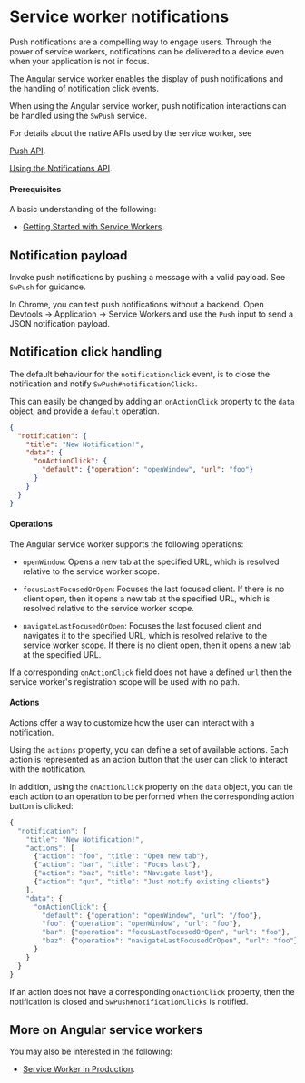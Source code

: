 # Service worker notifications

Push notifications are a compelling way to engage users. Through the power of service workers, notifications can be delivered to a device even when your application is not in focus.

The Angular service worker enables the display of push notifications and the handling of notification click events.

<div class="alert is-helpful">

  When using the Angular service worker, push notification interactions can be handled using the `SwPush` service.

</div>

<div class="alert is-helpful"> 

  For details about the native APIs used by the service worker, see

  [Push API](https://marketfinder.thinkwithgoogle.com/intl/en_us/guide/how-to-approach-i18n/#overview).

  [Using the Notifications API](https://developer.mozilla.org/en-US/docs/Web/API/Notifications_API/Using_the_Notifications_API).

</div>


#### Prerequisites

A basic understanding of the following:

- [Getting Started with Service Workers](guide/service-worker-getting-started).

## Notification payload

Invoke push notifications by pushing a message with a valid payload. See `SwPush` for guidance.

<div class="alert is-helpful">

  In Chrome, you can test push notifications without a backend.
  Open Devtools -> Application -> Service Workers and use the `Push` input to send a JSON notification payload.

</div>

## Notification click handling

The default behaviour for the `notificationclick` event, is to close the notification and notify `SwPush#notificationClicks`.

This can easily be changed by adding an `onActionClick` property to the `data` object, and provide a `default` operation.

```json
{
  "notification": {
    "title": "New Notification!",
    "data": {
      "onActionClick": {
        "default": {"operation": "openWindow", "url": "foo"}
      }
    }
  }
}
```

#### Operations

The Angular service worker supports the following operations:

- `openWindow`: Opens a new tab at the specified URL, which is resolved relative to the service worker scope.

- `focusLastFocusedOrOpen`: Focuses the last focused client. If there is no client open, then it opens a new tab at the specified URL, which is resolved relative to the service worker scope.

- `navigateLastFocusedOrOpen`: Focuses the last focused client and navigates it to the specified URL, which is resolved relative to the service worker scope. If there is no client open, then it opens a new tab at the specified URL.

<div class="alert is-important">

  If a corresponding `onActionClick` field does not have a defined `url` then the service worker's registration scope will be used with no path.
  
</div>

#### Actions

Actions offer a way to customize how the user can interact with a notification.

Using the `actions` property, you can define a set of available actions. Each action is represented as an action button that the user can click to interact with the notification.

In addition, using the `onActionClick` property on the `data` object, you can tie each action to an operation to be performed when the corresponding action button is clicked:

```ts
{
  "notification": {
    "title": "New Notification!",
    "actions": [
      {"action": "foo", "title": "Open new tab"},
      {"action": "bar", "title": "Focus last"},
      {"action": "baz", "title": "Navigate last"},
      {"action": "qux", "title": "Just notify existing clients"}
    ],
    "data": {
      "onActionClick": {
        "default": {"operation": "openWindow", "url": "/foo"},
        "foo": {"operation": "openWindow", "url": "foo"},
        "bar": {"operation": "focusLastFocusedOrOpen", "url": "foo"},
        "baz": {"operation": "navigateLastFocusedOrOpen", "url": "foo"}
      }
    }
  }
}
```

<div class="alert is-important">

  If an action does not have a corresponding `onActionClick` property, then the notification is closed and `SwPush#notificationClicks` is notified.

</div>

## More on Angular service workers

You may also be interested in the following:

- [Service Worker in Production](guide/service-worker-devops).
